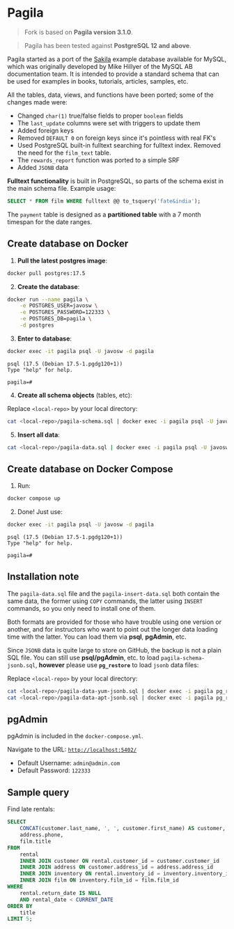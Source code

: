 # Pagila

> Fork is based on **Pagila version 3.1.0**.

> Pagila has been tested against **PostgreSQL 12 and above**.

Pagila started as a port of the [Sakila](https://dev.mysql.com/doc/sakila/en/) example database available for MySQL, which was originally developed by Mike Hillyer of the MySQL AB documentation team. It is intended to provide a standard schema that can be used for examples in books, tutorials, articles, samples, etc.

All the tables, data, views, and functions have been ported; some of the changes made were:

- Changed `char(1)` true/false fields to proper `boolean` fields
- The `last_update` columns were set with triggers to update them
- Added foreign keys
- Removed `DEFAULT 0` on foreign keys since it's pointless with real FK's
- Used PostgreSQL built-in fulltext searching for fulltext index. Removed the need for the `film_text` table.
- The `rewards_report` function was ported to a simple SRF
- Added `JSONB` data

**Fulltext functionality** is built in PostgreSQL, so parts of the schema exist in the main schema file. Example usage:

```sql
SELECT * FROM film WHERE fulltext @@ to_tsquery('fate&india');
```

The `payment` table is designed as a **partitioned table** with a 7 month timespan for the date ranges.

## Create database on Docker

1. **Pull the latest postgres image**:

```bash
docker pull postgres:17.5
```

2. **Create the database**:

```bash
docker run --name pagila \
	-e POSTGRES_USER=javosw \
	-e POSTGRES_PASSWORD=122333 \
	-e POSTGRES_DB=pagila \
	-d postgres
```

3. **Enter to database**:

```bash
docker exec -it pagila psql -U javosw -d pagila
```

```
psql (17.5 (Debian 17.5-1.pgdg120+1))
Type "help" for help.

pagila=#
```

4. **Create all schema objects** (tables, etc):

Replace `<local-repo>` by your local directory:
```bash
cat <local-repo>/pagila-schema.sql | docker exec -i pagila psql -U javosw -d pagila
```

5. **Insert all data**:

```bash
cat <local-repo>/pagila-data.sql | docker exec -i pagila psql -U javosw -d pagila
```

## Create database on Docker Compose

1. Run:

```bash
docker compose up
```

2. Done! Just use:

```bash
docker exec -it pagila psql -U javosw -d pagila
```

```
psql (17.5 (Debian 17.5-1.pgdg120+1))
Type "help" for help.

pagila=#
```
## Installation note

The `pagila-data.sql` file and the `pagila-insert-data.sql` both contain the same data, the former using `COPY` commands, the latter using `INSERT` commands, so you only need to install one of them.

Both formats are provided for those who have trouble using one version or another, and for instructors who want to point out the longer data loading time with the latter. You can load them via **psql**, **pgAdmin**, etc.

Since `JSONB` data is quite large to store on GitHub, the backup is not a plain SQL file. You can still use **psql/pgAdmin**, etc. to load `pagila-schema-jsonb.sql`, **however** please use **`pg_restore`** to load `jsonb` data files:

Replace `<local-repo>` by your local directory:
```bash
cat <local-repo>/pagila-data-yum-jsonb.sql | docker exec -i pagila pg_restore -U javosw -d pagila
cat <local-repo>/pagila-data-apt-jsonb.sql | docker exec -i pagila pg_restore -U javosw -d pagila
```

## pgAdmin
pgAdmin is included in the `docker-compose.yml`.

Navigate to the URL: [`http://localhost:5402/`](http://localhost:5402/)
- Default Username: `admin@admin.com`
- Default Password: `122333`

## Sample query

Find late rentals:

```sql
SELECT
	CONCAT(customer.last_name, ', ', customer.first_name) AS customer,
	address.phone,
	film.title
FROM
	rental
	INNER JOIN customer ON rental.customer_id = customer.customer_id
	INNER JOIN address ON customer.address_id = address.address_id
	INNER JOIN inventory ON rental.inventory_id = inventory.inventory_id
	INNER JOIN film ON inventory.film_id = film.film_id
WHERE
	rental.return_date IS NULL
	AND rental_date < CURRENT_DATE
ORDER BY
	title
LIMIT 5;
```

